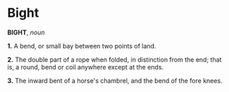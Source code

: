 # Bight

**BIGHT**, _noun_

**1.** A bend, or small bay between two points of land.

**2.** The double part of a rope when folded, in distinction from the end; that is, a round, bend or coil anywhere except at the ends.

**3.** The inward bent of a horse's chambrel, and the bend of the fore knees.